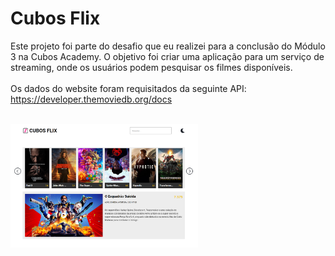 # Cubos Flix
Este projeto foi parte do desafio que eu realizei para a conclusão do Módulo 3 na Cubos Academy.
O objetivo foi criar uma aplicação para um serviço de streaming, onde os usuários podem pesquisar os filmes disponíveis.
<br><br>
Os dados do website foram requisitados da seguinte API: https://developer.themoviedb.org/docs
<br><br>

<img
  src="cubos-flix/cubos-flix-light.png"
  alt="Cubos Flix"
  style="display: inline-block; margin: 0 auto; max-width: 300px">
